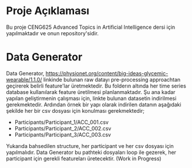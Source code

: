 
# Proje Açıklaması

Bu proje CENG625 Advanced Topics in Artificial Intelligence dersi için yapılmaktadır ve onun repository'sidir.

# Data Generator

Data Generator, https://physionet.org/content/big-ideas-glycemic-wearable/1.1.0/ linkinde bulunan raw datayı pre-processing approachtan geçirerek belirli feature'lar üretmektedir.
Bu folderın altında her time series database kullanılarak feature üretilmesi planlanmaktadır. Şu ana kadar yapılan geliştirmenin çalışması için, linkte bulunan datasetin indirilmesi gerekmektedir. Ardından örnek bir yapı olarak indirilen datanın aşağıdaki şekilde her bir csv dosyası için konulması gerekmektedir;

* Participants/Participant_1/ACC_001.csv
* Participants/Participant_2/ACC_002.csv
* Participants/Participant_3/ACC_003.csv

Yukarıda bahsedilen structure, her participant ve her csv dosyası için yapılmalıdır. Data Generator bu pathteki dosyaları loop ile gezerek, her participant için gerekli featureları üretecektir. (Work in Progress)
